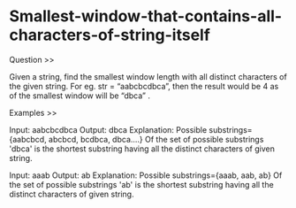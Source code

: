 # Smallest-window-that-contains-all-characters-of-string-itself

Question >>

Given a string, find the smallest window length with all distinct characters of the given string. 
For eg. str = “aabcbcdbca”, then the result would be 4 as of the smallest window will be “dbca” .

Examples >>

Input: aabcbcdbca
Output: dbca
Explanation: 
Possible substrings= {aabcbcd, abcbcd, 
bcdbca, dbca....}
Of the set of possible substrings 'dbca' 
is the shortest substring having all the 
distinct characters of given string. 

Input: aaab
Output: ab
Explanation: 
Possible substrings={aaab, aab, ab}
Of the set of possible substrings 'ab' 
is the shortest substring having all 
the distinct characters of given string.   
